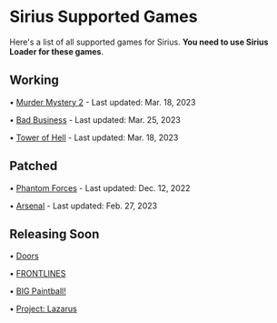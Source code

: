 # Sirius Supported Games

Here's a list of all supported games for Sirius. **You need to use Sirius Loader for these games**.

## Working

• [Murder Mystery 2](https://www.roblox.com/games/142823291) - Last updated: Mar. 18, 2023

• [Bad Business](https://www.roblox.com/games/3233893879) - Last updated: Mar. 25, 2023
 
• [Tower of Hell](https://www.roblox.com/games/1962086868) - Last updated: Mar. 18, 2023

## Patched

• [Phantom Forces](https://www.roblox.com/games/292439477) - Last updated: Dec. 12, 2022


• [Arsenal](https://www.roblox.com/games/286090429) - Last updated: Feb. 27, 2023

## Releasing Soon

• [Doors](https://www.roblox.com/games/6516141723)


• [FRONTLINES](https://www.roblox.com/games/5938036553)


• [BIG Paintball!](https://www.roblox.com/games/3527629287)


• [Project: Lazarus](https://www.roblox.com/games/443406476)



